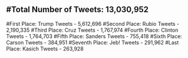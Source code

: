 #Total Number of Tweets: 13,030,952 
---
#First Place: Trump Tweets - 5,612,696
#Second Place: Rubio Tweets - 2,190,335
#Third Place: Cruz Tweets - 1,767,974
#Fourth Place: Clinton Tweets - 1,764,703
#Fifth Place: Sanders Tweets - 755,418
#Sixth Place: Carson Tweets - 384,951
#Seventh Place: Jeb! Tweets - 291,962
#Last Place: Kasich Tweets - 263,928
